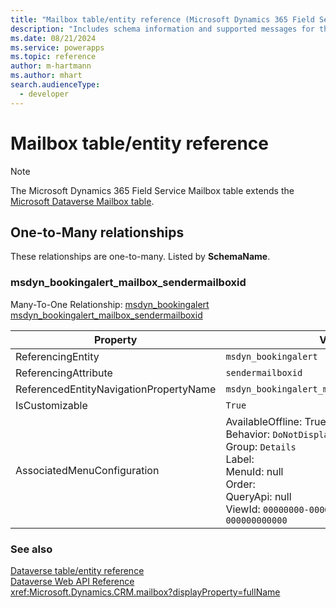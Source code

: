```yaml
---
title: "Mailbox table/entity reference (Microsoft Dynamics 365 Field Service)"
description: "Includes schema information and supported messages for the Mailbox table/entity with Microsoft Dynamics 365 Field Service."
ms.date: 08/21/2024
ms.service: powerapps
ms.topic: reference
author: m-hartmann
ms.author: mhart
search.audienceType: 
  - developer
---
```


# Mailbox table/entity reference



> [!NOTE]
> The Microsoft Dynamics 365 Field Service Mailbox table extends the [Microsoft Dataverse Mailbox table](/power-apps/developer/data-platform/reference/entities/mailbox).




## One-to-Many relationships

These relationships are one-to-many. Listed by **SchemaName**.

### <a name="BKMK_msdyn_bookingalert_mailbox_sendermailboxid"></a> msdyn_bookingalert_mailbox_sendermailboxid

Many-To-One Relationship: [msdyn_bookingalert msdyn_bookingalert_mailbox_sendermailboxid](msdyn_bookingalert.md#BKMK_msdyn_bookingalert_mailbox_sendermailboxid)

|Property|Value|
|---|---|
|ReferencingEntity|`msdyn_bookingalert`|
|ReferencingAttribute|`sendermailboxid`|
|ReferencedEntityNavigationPropertyName|`msdyn_bookingalert_mailbox_sendermailboxid`|
|IsCustomizable|`True`|
|AssociatedMenuConfiguration|AvailableOffline: True<br />Behavior: `DoNotDisplay`<br />Group: `Details`<br />Label: <br />MenuId: null<br />Order: <br />QueryApi: null<br />ViewId: `00000000-0000-0000-0000-000000000000`|



### See also

[Dataverse table/entity reference](../about-entity-reference.md)  
[Dataverse Web API Reference](/power-apps/developer/data-platform/webapi/reference/about)   
<xref:Microsoft.Dynamics.CRM.mailbox?displayProperty=fullName>
